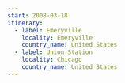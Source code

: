 ```yaml
---
start: 2008-03-18
itinerary:
  - label: Emeryville
    locality: Emeryville
    country_name: United States
  - label: Union Station
    locality: Chicago
    country_name: United States
---
```

